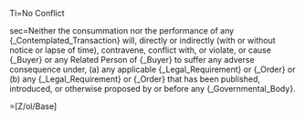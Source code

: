 Ti=No Conflict

sec=Neither the consummation nor the performance of any {_Contemplated_Transaction} will, directly or indirectly (with or without notice or lapse of time), contravene, conflict with, or violate, or cause {_Buyer} or any Related Person of {_Buyer} to suffer any adverse consequence under, (a) any applicable {_Legal_Requirement} or {_Order} or (b) any {_Legal_Requirement} or {_Order} that has been published, introduced, or otherwise proposed by or before any {_Governmental_Body}.

=[Z/ol/Base]
